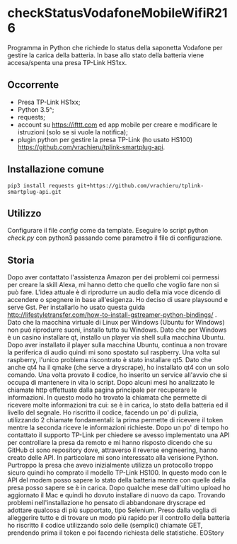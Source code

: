 # checkStatusVodafoneMobileWifiR216
Programma in Python che richiede lo status della saponetta Vodafone per gestire la carica della batteria.
In base allo stato della batteria viene accesa/spenta una presa TP-Link HS1xx.

## Occorrente
 - Presa TP-Link HS1xx;
 - Python 3.5^;
 - requests;
 - account su https://ifttt.com ed app mobile per creare e modificare le istruzioni (solo se si vuole la notifica);
 - plugin python per gestire la presa TP-Link (ho usato HS100) https://github.com/vrachieru/tplink-smartplug-api.
 
## Installazione comune
```
pip3 install requests git+https://github.com/vrachieru/tplink-smartplug-api.git
```

## Utilizzo
Configurare il file _config_ come da template.
Eseguire lo script python _check.py_ con python3 passando come parametro il file di configurazione.

## Storia
Dopo aver contattato l'assistenza Amazon per dei problemi coi permessi per creare la skill Alexa, mi hanno detto che quello che voglio fare non si può fare.
L'idea attuale è di riprodurre un audio della mia voce dicendo di accendere o spegnere in base all'esigenza.
Ho deciso di usare playsound e serve Gst. Per installarlo ho usato questa guida http://lifestyletransfer.com/how-to-install-gstreamer-python-bindings/  .
Dato che la macchina virtuale di Linux per Windows (Ubuntu for Windows) non può riprodurre suoni, installo tutto su Windows.
Dato che per Windows è un casino installare qt, installo un player via shell sulla macchina Ubuntu.
Dopo aver installato il player sulla macchina Ubuntu, continua a non trovare la periferica di audio quindi mi sono spostato sul raspberry.
Una volta sul raspberry, l'unico problema riscontrato è stato installare qt5. Dato che anche qt4 ha il qmake (che serve a dryscrape), ho installato qt4 con un solo comando.
Una volta provato il codice, ho inserito un service all'avvio che si occupa di mantenere in vita lo script.
Dopo alcuni mesi ho analizzato le chiamate http effettuate dalla pagina principale per recuperare le informazioni. In questo modo ho trovato la chiamata che permette di ricevere molte informazioni tra cui: se è in carica, lo stato della batteria ed il livello del segnale. Ho riscritto il codice, facendo un po' di pulizia, utilizzando 2 chiamate fondamentali: la prima permette di ricevere il token mentre la seconda riceve le informazioni richieste.
Dopo un po' di tempo ho contattato il supporto TP-Link per chiedere se avesso implementato una API per controllare la presa da remoto e mi hanno risposto dicendo che su GitHub ci sono repository dove, attraverso il reverse engineering, hanno creato delle API. In particolare mi sono interessato alla verisione Python. Purtroppo la presa che avevo inizialmente utilizza un protocollo troppo sicuro quindi ho comprato il modello TP-Link HS100. In questo modo con le API del modem posso sapere lo stato della batteria mentre con quelle della presa posso sapere se è in carica.
Dopo qualche mese dall'ultimo upload ho aggiornato il Mac e quindi ho dovuto installare di nuovo da capo. Trovando problemi nell'installazione ho pensato di abbandonare dryscrape ed adottare qualcosa di più supportato, tipo Selenium.
Preso dalla voglia di alleggerire tutto e di trovare un modo più rapido per il controllo della batteria ho riscritto il codice utilizzando solo delle (semplici) chiamate GET, prendendo prima il token e poi facendo richiesta delle statistiche.
EOStory
